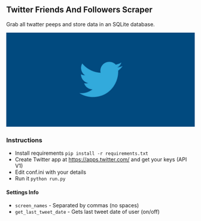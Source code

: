 ## Twitter Friends And Followers Scraper

Grab all twatter peeps and store data in an SQLite database.

![](ss.jpg)

### Instructions

-   Install requirements `pip install -r requirements.txt`
-   Create Twitter app at https://apps.twitter.com/ and get your keys (API V1)
-   Edit conf.ini with your details
-   Run it `python run.py`

#### Settings Info

-   `screen_names` - Separated by commas (no spaces)
-   `get_last_tweet_date` - Gets last tweet date of user (on/off)
